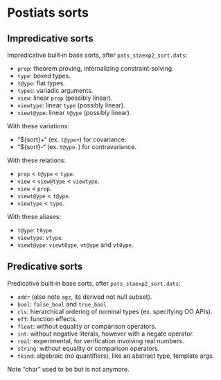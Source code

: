 Postiats sorts
==============================================================================

Impredicative sorts
------------------------------------------------------------------------------

Impredicative built‑in base sorts, after `pats_staexp2_sort.dats`:

  * `prop`: theorem proving, internalizing constraint‑solving.
  * `type`: boxed types.
  * `t@ype`: flat types.
  * `types`: variadic arguments.
  * `view`: linear `prop` (possibly linear).
  * `viewtype`: linear `type` (possibly linear).
  * `viewt@ype`: linear `t@ype` (possibly linear).


With these variations:

  * “${sort}+“ (ex. `t@ype+`) for covariance.
  * “${sort}-“ (ex. `t@ype-`) for contravariance.


With these relations:

  * `prop` < `t@ype` < `type`.
  * `view` < `view@type` < `viewtype`.
  * `view` < `prop`.
  * `viewt@ype` < `t@ype`.
  * `viewtype` < `type`.


With these aliases:

  * `t@ype`: `t0ype`.
  * `viewtype`: `vtype`.
  * `viewt@ype`: `viewt0ype`, `vt@ype` and `vt0ype`.


Predicative sorts
------------------------------------------------------------------------------

Predicative built‑in base sorts, after `pats_staexp2_sort.dats`:

  * `addr` (also note `agz`, its derived not null subset).
  * `bool`: `false_bool` and `true_bool`.
  * `cls`: hierarchical ordering of nominal types (ex. specifying OO APIs).
  * `eff`: function effects.
  * `float`: without equality or comparison operators.
  * `int`: without negative literals, however with a negate operator.
  * `real`: experimental, for verification involving real numbers.
  * `string`: without equality or comparison operators.
  * `tkind`: algebraic (no quantifiers), like an abstract type, template args.

Note “char” used to be but is not anymore.
